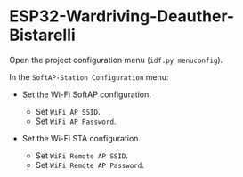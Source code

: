 # ESP32-Wardriving-Deauther-Bistarelli


Open the project configuration menu (`idf.py menuconfig`).

In the `SoftAP-Station Configuration` menu:

* Set the Wi-Fi SoftAP configuration.
    * Set `WiFi AP SSID`.
    * Set `WiFi AP Password`.

* Set the Wi-Fi STA configuration.
    * Set `WiFi Remote AP SSID`.
    * Set `WiFi Remote AP Password`.